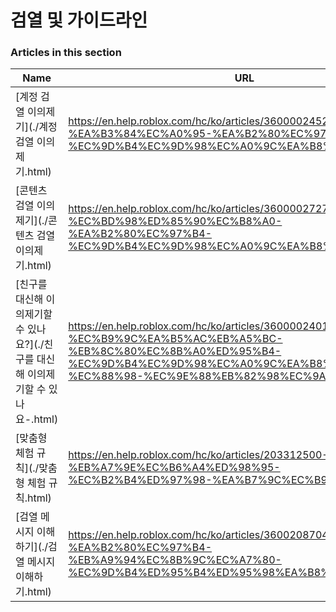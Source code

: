 # 검열 및 가이드라인  
### Articles in this section
Name|URL
-|-
[계정 검열 이의제기](./계정 검열 이의제기.html) |https://en.help.roblox.com/hc/ko/articles/360000245263-%EA%B3%84%EC%A0%95-%EA%B2%80%EC%97%B4-%EC%9D%B4%EC%9D%98%EC%A0%9C%EA%B8%B0
[콘텐츠 검열 이의제기](./콘텐츠 검열 이의제기.html) |https://en.help.roblox.com/hc/ko/articles/360000272703-%EC%BD%98%ED%85%90%EC%B8%A0-%EA%B2%80%EC%97%B4-%EC%9D%B4%EC%9D%98%EC%A0%9C%EA%B8%B0
[친구를 대신해 이의제기할 수 있나요?](./친구를 대신해 이의제기할 수 있나요-.html) |https://en.help.roblox.com/hc/ko/articles/360000240183-%EC%B9%9C%EA%B5%AC%EB%A5%BC-%EB%8C%80%EC%8B%A0%ED%95%B4-%EC%9D%B4%EC%9D%98%EC%A0%9C%EA%B8%B0%ED%95%A0-%EC%88%98-%EC%9E%88%EB%82%98%EC%9A%94-
[맞춤형 체험 규칙](./맞춤형 체험 규칙.html) |https://en.help.roblox.com/hc/ko/articles/203312500-%EB%A7%9E%EC%B6%A4%ED%98%95-%EC%B2%B4%ED%97%98-%EA%B7%9C%EC%B9%99
[검열 메시지 이해하기](./검열 메시지 이해하기.html) |https://en.help.roblox.com/hc/ko/articles/360020870412-%EA%B2%80%EC%97%B4-%EB%A9%94%EC%8B%9C%EC%A7%80-%EC%9D%B4%ED%95%B4%ED%95%98%EA%B8%B0